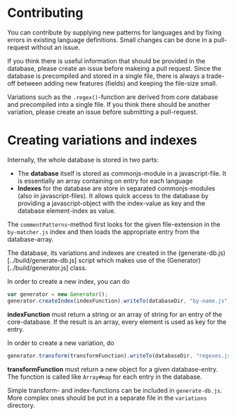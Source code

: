 # Contributing

You can contribute by supplying new patterns for languages and by fixing errors 
in existing language definitions. Small changes can be done in a pull-request without
an issue.

If you think there is useful information that should be provided in the database,
please create an issue before makeing a pull request. Since the database is 
precompiled and stored in a single file, there is always a trade-off between
adding new features (fields) and keeping the file-size small.

Variations such as the `.regex()`-function are derived from core database and precompiled
into a single file. If you think there should be another variation, please create an issue
before submitting a pull-request.

# Creating variations and indexes 

Internally, the whole database is stored in two parts:

* The **database** itself is stored as commonjs-module in a javascript-file.
  It is essentially an array containing on entry for each language
* **Indexes** for the database are store in separated commonjs-modules (also in javascript-files).
  It allows quick access to the database by providing a javascript-object with the index-value as 
  key and the database element-index as value.

The `commentPatterns`-method first looks for the given file-extension in the `by-matcher.js` index 
and then loads the appropriate entry from the database-array.
  
The database, its variations and indexes are created in the (generate-db.js)[../build/generate-db.js]
script which makes use of the (Generator)[../build/generator.js] class.

In order to create a new index, you can do

```js
var generator = new Generator();
generator.createIndex(indexFunction).writeTo(databaseDir, "by-name.js");
```

**indexFunction** must return a string or an array of string for an entry of the core-database. 
If the result is an array, every element is used as key for the entry.

In order to create a new variation, do 

```js
generator.transform(transformFunction).writeTo(databaseDir, "regexes.js");
```

**transformFunction** must return a new object for a given database-entry. The function
is called like `Array#map` for each entry in the database.

Simple transform- and index-functions can be included in `generate-db.js`. More complex ones 
should be put in a separate file in the `variations` directory.



